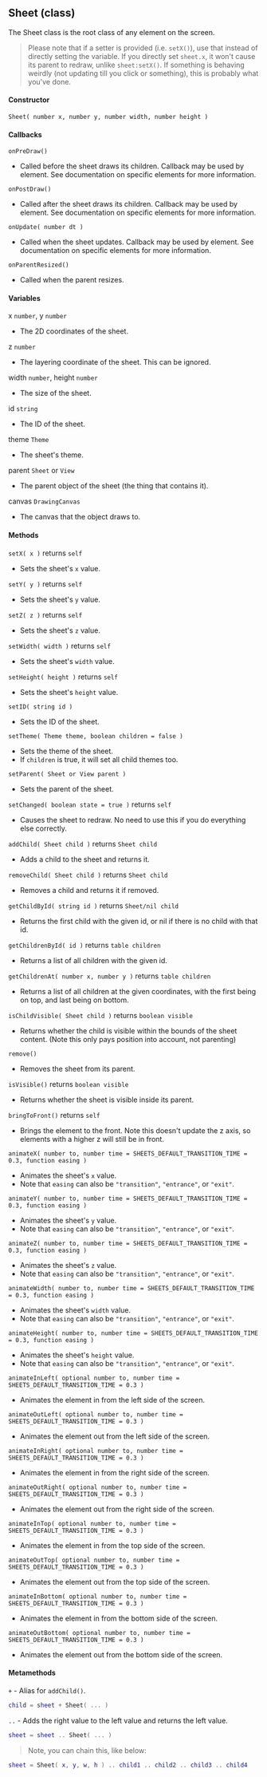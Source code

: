 
## Sheet (class)

The Sheet class is the root class of any element on the screen.

> Please note that if a setter is provided (i.e. `setX()`), use that instead of directly setting the variable.
> If you directly set `sheet.x`, it won't cause its parent to redraw, unlike `sheet:setX()`.
> If something is behaving weirdly (not updating till you click or something), this is probably what you've done.

#### Constructor

`Sheet( number x, number y, number width, number height )`

#### Callbacks

`onPreDraw()`

- Called before the sheet draws its children. Callback may be used by element. See documentation on specific elements for more information.

`onPostDraw()`

- Called after the sheet draws its children. Callback may be used by element. See documentation on specific elements for more information.

`onUpdate( number dt )`

- Called when the sheet updates. Callback may be used by element. See documentation on specific elements for more information.

`onParentResized()`

- Called when the parent resizes.

#### Variables

x `number`, y `number`

- The 2D coordinates of the sheet.

z `number`

- The layering coordinate of the sheet. This can be ignored.

width `number`, height `number`

- The size of the sheet.

id `string`

- The ID of the sheet.

theme `Theme`

- The sheet's theme.

parent `Sheet` or `View`

- The parent object of the sheet (the thing that contains it).

canvas `DrawingCanvas`

- The canvas that the object draws to.

#### Methods

`setX( x )` returns `self`

- Sets the sheet's `x` value.

`setY( y )` returns `self`

- Sets the sheet's `y` value.

`setZ( z )` returns `self`

- Sets the sheet's `z` value.

`setWidth( width )` returns `self`

- Sets the sheet's `width` value.

`setHeight( height )` returns `self`

- Sets the sheet's `height` value.

`setID( string id )`

- Sets the ID of the sheet.

`setTheme( Theme theme, boolean children = false )`

- Sets the theme of the sheet.
- If `children` is true, it will set all child themes too.

`setParent( Sheet or View parent )`

- Sets the parent of the sheet.

`setChanged( boolean state = true )` returns `self`

- Causes the sheet to redraw. No need to use this if you do everything else correctly.

`addChild( Sheet child )` returns `Sheet child`

- Adds a child to the sheet and returns it.

`removeChild( Sheet child )` returns `Sheet child`

- Removes a child and returns it if removed.

`getChildById( string id )` returns `Sheet/nil child`

- Returns the first child with the given id, or nil if there is no child with that id.

`getChildrenById( id )` returns `table children`

- Returns a list of all children with the given id.

`getChildrenAt( number x, number y )` returns `table children`

- Returns a list of all children at the given coordinates, with the first being on top, and last being on bottom.

`isChildVisible( Sheet child )` returns `boolean visible`

- Returns whether the child is visible within the bounds of the sheet content. (Note this only pays position into account, not parenting)

`remove()`

- Removes the sheet from its parent.

`isVisible()` returns `boolean visible`

- Returns whether the sheet is visible inside its parent.

`bringToFront()` returns `self`

- Brings the element to the front. Note this doesn't update the z axis, so elements with a higher z will still be in front.

`animateX( number to, number time = SHEETS_DEFAULT_TRANSITION_TIME = 0.3, function easing )`

- Animates the sheet's `x` value.
- Note that `easing` can also be `"transition"`, `"entrance"`, or `"exit"`.

`animateY( number to, number time = SHEETS_DEFAULT_TRANSITION_TIME = 0.3, function easing )`

- Animates the sheet's `y` value.
- Note that `easing` can also be `"transition"`, `"entrance"`, or `"exit"`.

`animateZ( number to, number time = SHEETS_DEFAULT_TRANSITION_TIME = 0.3, function easing )`

- Animates the sheet's `z` value.
- Note that `easing` can also be `"transition"`, `"entrance"`, or `"exit"`.

`animateWidth( number to, number time = SHEETS_DEFAULT_TRANSITION_TIME = 0.3, function easing )`

- Animates the sheet's `width` value.
- Note that `easing` can also be `"transition"`, `"entrance"`, or `"exit"`.

`animateHeight( number to, number time = SHEETS_DEFAULT_TRANSITION_TIME = 0.3, function easing )`

- Animates the sheet's `height` value.
- Note that `easing` can also be `"transition"`, `"entrance"`, or `"exit"`.

`animateInLeft( optional number to, number time = SHEETS_DEFAULT_TRANSITION_TIME = 0.3 )`

- Animates the element in from the left side of the screen.

`animateOutLeft( optional number to, number time = SHEETS_DEFAULT_TRANSITION_TIME = 0.3 )`

- Animates the element out from the left side of the screen.

`animateInRight( optional number to, number time = SHEETS_DEFAULT_TRANSITION_TIME = 0.3 )`

- Animates the element in from the right side of the screen.

`animateOutRight( optional number to, number time = SHEETS_DEFAULT_TRANSITION_TIME = 0.3 )`

- Animates the element out from the right side of the screen.

`animateInTop( optional number to, number time = SHEETS_DEFAULT_TRANSITION_TIME = 0.3 )`

- Animates the element in from the top side of the screen.

`animateOutTop( optional number to, number time = SHEETS_DEFAULT_TRANSITION_TIME = 0.3 )`

- Animates the element out from the top side of the screen.

`animateInBottom( optional number to, number time = SHEETS_DEFAULT_TRANSITION_TIME = 0.3 )`

- Animates the element in from the bottom side of the screen.

`animateOutBottom( optional number to, number time = SHEETS_DEFAULT_TRANSITION_TIME = 0.3 )`

- Animates the element out from the bottom side of the screen.

#### Metamethods

`+` - Alias for `addChild()`.

```lua
child = sheet + Sheet( ... )
```

`..` - Adds the right value to the left value and returns the left value.

```lua
sheet = sheet .. Sheet( ... )
```

> Note, you can chain this, like below:

```lua
sheet = Sheet( x, y, w, h ) .. child1 .. child2 .. child3 .. child4
```
